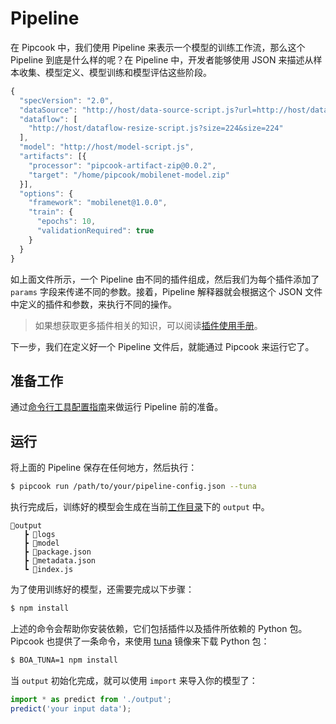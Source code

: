# Pipeline

在 Pipcook 中，我们使用 Pipeline 来表示一个模型的训练工作流，那么这个 Pipeline 到底是什么样的呢？在 Pipeline 中，开发者能够使用 JSON 来描述从样本收集、模型定义、模型训练和模型评估这些阶段。

```js
{
  "specVersion": "2.0",
  "dataSource": "http://host/data-source-script.js?url=http://host/dataset.zip",
  "dataflow": [
    "http://host/dataflow-resize-script.js?size=224&size=224"
  ],
  "model": "http://host/model-script.js",
  "artifacts": [{
    "processor": "pipcook-artifact-zip@0.0.2",
    "target": "/home/pipcook/mobilenet-model.zip"
  }],
  "options": {
    "framework": "mobilenet@1.0.0",
    "train": {
      "epochs": 10,
      "validationRequired": true
    }
  }
}
```

如上面文件所示，一个 Pipeline 由不同的插件组成，然后我们为每个插件添加了 `params` 字段来传递不同的参数。接着，Pipeline 解释器就会根据这个 JSON 文件中定义的插件和参数，来执行不同的操作。

> 如果想获取更多插件相关的知识，可以阅读[插件使用手册](./intro-to-plugin.md)。

下一步，我们在定义好一个 Pipeline 文件后，就能通过 Pipcook 来运行它了。

## 准备工作

通过[命令行工具配置指南](./pipcook-tools.md#环境设置)来做运行 Pipeline 前的准备。

## 运行

将上面的 Pipeline 保存在任何地方，然后执行：

```sh
$ pipcook run /path/to/your/pipeline-config.json --tuna
```

执行完成后，训练好的模型会生成在当前[工作目录](https://linux.die.net/man/3/cwd)下的 `output` 中。

```
📂output
   ┣ 📂logs
   ┣ 📂model
   ┣ 📜package.json
   ┣ 📜metadata.json
   ┗ 📜index.js
```

为了使用训练好的模型，还需要完成以下步骤：

```sh
$ npm install
```

上述的命令会帮助你安装依赖，它们包括插件以及插件所依赖的 Python 包。Pipcook 也提供了一条命令，来使用 [tuna](https://mirrors.tuna.tsinghua.edu.cn/) 镜像来下载 Python 包：

```sh
$ BOA_TUNA=1 npm install
```

当 `output` 初始化完成，就可以使用 `import` 来导入你的模型了：

```js
import * as predict from './output';
predict('your input data');
```

